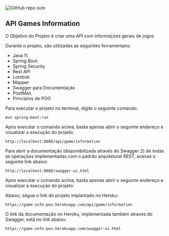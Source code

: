 ![GitHub repo size](https://img.shields.io/github/repo-size/gabrielcastroo/game-info)

<h2>API Games Information</h2>

O Objetivo do Projeto é criar uma API com informações gerais de jogos

Durante o projeto, são utilizadas as seguintes ferramentans:

* Java 11 
* Spring Boot
* Spring Security
* Rest API
* Lombok
* Mapper
* Swagger para Documentação 
* PostMan
* Princípios de POO


Para executar o projeto no terminal, digite o seguinte comando:

```shell script
mvn spring-boot:run 
```

Após executar o comando acima, basta apenas abrir o seguinte endereço e visualizar a execução do projeto:

```
http://localhost:8080/api/game/information
```

Para abrir a documentação (disponibilizada através do Swagger 2) de todas as operações implementadas com o padrão arquitetural REST, acesse o seguinte link abaixo:

```
http://localhost:8080/swagger-ui.html
```

Após executar o comando acima, basta apenas abrir o seguinte endereço e visualizar a execução do projeto:


Abaixo, segue o link do projeto implantado no Heroku:
 
```
https://game-info-poo.herokuapp.com/api/game/information
```

O link da documentação no Heroku, implementada também atraves do Swagger, está no link abaixo:
 
```
https://game-info-poo.herokuapp.com/swagger-ui.html
```
